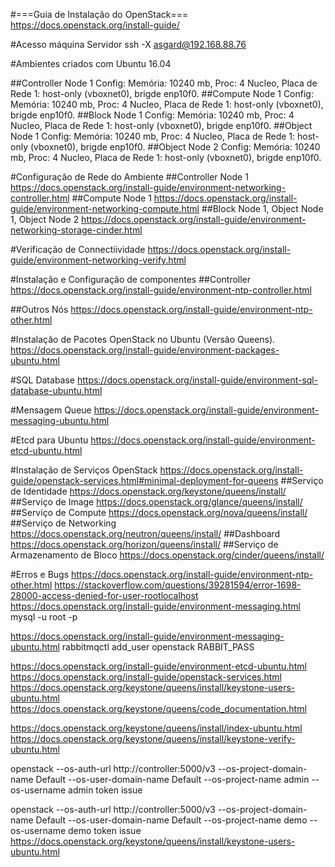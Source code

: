 #===Guia de Instalação do OpenStack=== 
https://docs.openstack.org/install-guide/

#Acesso máquina Servidor
ssh -X asgard@192.168.88.76

#Ambientes criados com Ubuntu 16.04

##Controller Node 1
Config: Memória: 10240 mb, Proc: 4 Nucleo, Placa de Rede 1: host-only (vboxnet0), brigde enp10f0.
##Compute Node 1
Config: Memória: 10240 mb, Proc: 4 Nucleo, Placa de Rede 1: host-only (vboxnet0), brigde enp10f0.
##Block Node 1
Config: Memória: 10240 mb, Proc: 4 Nucleo, Placa de Rede 1: host-only (vboxnet0), brigde enp10f0.
##Object Node 1
Config: Memória: 10240 mb, Proc: 4 Nucleo, Placa de Rede 1: host-only (vboxnet0), brigde enp10f0.
##Object Node 2
Config: Memória: 10240 mb, Proc: 4 Nucleo, Placa de Rede 1: host-only (vboxnet0), brigde enp10f0.

#Configuração de Rede do Ambiente
##Controller Node 1
https://docs.openstack.org/install-guide/environment-networking-controller.html
##Compute Node 1
https://docs.openstack.org/install-guide/environment-networking-compute.html
##Block Node 1, Object Node 1, Object Node 2
https://docs.openstack.org/install-guide/environment-networking-storage-cinder.html

#Verificação de Connectiividade
https://docs.openstack.org/install-guide/environment-networking-verify.html

#Instalação e Configuração de componentes
##Controller
https://docs.openstack.org/install-guide/environment-ntp-controller.html

##Outros Nós
https://docs.openstack.org/install-guide/environment-ntp-other.html

#Instalação de Pacotes OpenStack no Ubuntu (Versão Queens).
https://docs.openstack.org/install-guide/environment-packages-ubuntu.html

#SQL Database
https://docs.openstack.org/install-guide/environment-sql-database-ubuntu.html

#Mensagem Queue
https://docs.openstack.org/install-guide/environment-messaging-ubuntu.html

#Etcd para Ubuntu
https://docs.openstack.org/install-guide/environment-etcd-ubuntu.html

#Instalação de Serviços OpenStack
https://docs.openstack.org/install-guide/openstack-services.html#minimal-deployment-for-queens
##Serviço de Identidade
https://docs.openstack.org/keystone/queens/install/
##Serviço de Image
https://docs.openstack.org/glance/queens/install/
##Serviço de Compute
https://docs.openstack.org/nova/queens/install/
##Serviço de Networking
https://docs.openstack.org/neutron/queens/install/
##Dashboard
https://docs.openstack.org/horizon/queens/install/
##Serviço de Armazenamento de Bloco
https://docs.openstack.org/cinder/queens/install/

#Erros e Bugs
https://docs.openstack.org/install-guide/environment-ntp-other.html
https://stackoverflow.com/questions/39281594/error-1698-28000-access-denied-for-user-rootlocalhost
https://docs.openstack.org/install-guide/environment-messaging.html
mysql -u root -p

https://docs.openstack.org/install-guide/environment-messaging-ubuntu.html
	rabbitmqctl add_user openstack RABBIT_PASS

https://docs.openstack.org/install-guide/environment-etcd-ubuntu.html
https://docs.openstack.org/install-guide/openstack-services.html
https://docs.openstack.org/keystone/queens/install/keystone-users-ubuntu.html
https://docs.openstack.org/keystone/queens/code_documentation.html

https://docs.openstack.org/keystone/queens/install/index-ubuntu.html
https://docs.openstack.org/keystone/queens/install/keystone-verify-ubuntu.html

openstack --os-auth-url http://controller:5000/v3  --os-project-domain-name Default --os-user-domain-name Default  --os-project-name admin --os-username admin token issue

openstack --os-auth-url http://controller:5000/v3 --os-project-domain-name Default --os-user-domain-name Default --os-project-name demo --os-username demo token issue
https://docs.openstack.org/keystone/queens/install/keystone-users-ubuntu.html


